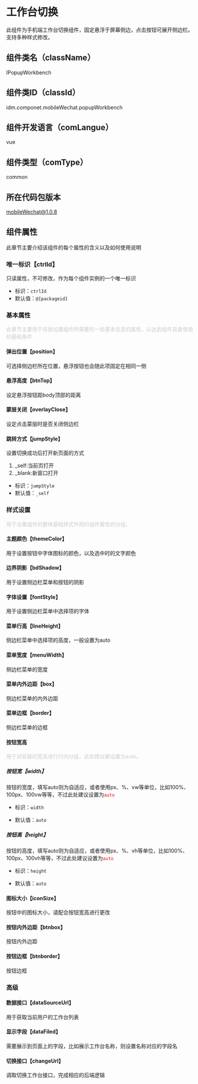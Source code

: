 # 工作台切换
此组件为手机端工作台切换组件，固定悬浮于屏幕侧边，点击按钮可展开侧边栏。支持多种样式修改。
## 组件类名（className）
IPopupWorkbench
## 组件类ID（classId）
idm.componet.mobileWechat.popupWorkbench
## 组件开发语言（comLangue）
vue
## 组件类型（comType）
common
## 所在代码包版本
mobileWechat@1.0.8
## 组件属性
此章节主要介绍该组件的每个属性的含义以及如何使用说明
### 唯一标识【ctrlId】
只读属性，不可修改，作为每个组件实例的一个唯一标识
- 标识：`ctrlId`
- 默认值：`@[packageid]`
### 基本属性
<font color="#CCCCCC">此章节主要用于存放设置组件所需要的一些基本信息的属性，以达到组件具备使用的基础条件</font>
#### 弹出位置【position】
可选择侧边栏所在位置，悬浮按钮也会随此项固定在相同一侧
#### 悬浮高度【btnTop】
设定悬浮按钮距body顶部的距离
#### 蒙层关闭【overlayClose】
设定点击蒙层时是否关闭侧边栏
#### 跳转方式【jumpStyle】
设置切换成功后打开新页面的方式
1) _self:当前页打开
2) _blank:新窗口打开
- 标识：`jumpStyle`
- 默认值：`_self`
### 样式设置
<font color="#CCCCCC">用于设置组件的整体基础样式外观的组件属性的分组。</font>
#### 主题颜色【themeColor】
用于设置按钮中字体图标的颜色，以及选中时的文字颜色
#### 边界阴影【bdShadow】
用于设置侧边栏菜单和按钮的阴影
#### 字体设置【fontStyle】
用于设置侧边栏菜单中选择项的字体
#### 菜单行高【lineHeight】
侧边栏菜单中选择项的高度，一般设置为auto
#### 菜单宽度【menuWidth】
侧边栏菜单的宽度
#### 菜单内外边距【box】
侧边栏菜单的内外边距
#### 菜单边框【border】
侧边栏菜单的边框
#### 按钮宽高
<font color="#CCCCCC">用于对容器的宽高进行行内分组，此处建议都设置为auto。</font>
##### 按钮宽【width】
按钮的宽度，填写auto则为自适应，或者使用px、%、vw等单位，比如100%、100px、100vw等等，不过此处建议设置为<font color="#FF0000">`auto`</font>
- 标识：`width`

- 默认值：`auto`
##### 按钮高【height】
按钮的高度，填写auto则为自适应，或者使用px、%、vh等单位，比如100%、100px、100vh等等，不过此处建议设置为<font color="#FF0000">`auto`</font>
- 标识：`height`

- 默认值：`auto`
#### 图标大小【iconSize】
按钮中的图标大小，请配合按钮宽高进行更改
#### 按钮内外边距【btnbox】
按钮内外边距
#### 按钮边框【btnborder】
按钮边框
### 高级
#### 数据接口【dataSourceUrl】
用于获取当前用户的工作台列表
#### 显示字段【dataFiled】
需要展示到页面上的字段，比如展示工作台名称，则设置名称对应的字段名
#### 切换接口【changeUrl】
调取切换工作台接口，完成相应的后端逻辑